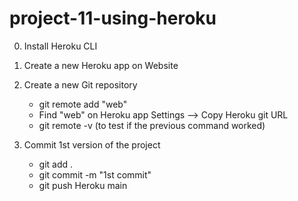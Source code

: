 # project-11-using-heroku


0) Install Heroku CLI

1) Create a new Heroku app on Website

3) Create a new Git repository
    - git remote add "web"
    - Find "web" on Heroku app Settings --> Copy Heroku git URL
    - git remote -v (to test if the previous command worked)

4) Commit 1st version of the project
    - git add .
    - git commit -m "1st commit"
    - git push Heroku main


